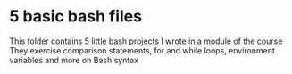 # 5 basic bash files
This folder contains 5 little bash projects I wrote in a module of the course  
They exercise comparison statements, for and while loops, environment variables and more on Bash syntax
